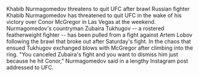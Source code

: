 Khabib Nurmagomedov threatens to quit UFC after brawl
Russian fighter Khabib Nurmagomedov has threatened to quit UFC in the wake of his victory over Conor McGregor in Las Vegas at the weekend.
Nurmagomedov's countryman Zubaira Tukhugov -- a rostered featherweight fighter -- has been pulled from a fight against Artem Lobov following the brawl that broke out after Saturday's fight. In the chaos that ensued Tukhugov exchanged blows with McGregor after climbing into the ring.
"You canceled Zubaira's fight and you want to dismiss him just because he hit Conor," Nurmagomedov said in a lengthy Instagram post addressed to UFC.